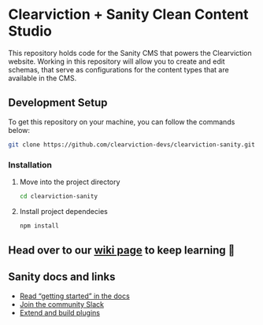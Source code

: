 # Clearviction + Sanity Clean Content Studio

This repository holds code for the Sanity CMS that powers the Clearviction website. Working in this repository will allow you to create and edit schemas, that serve as configurations for the content types that are available in the CMS.

## Development Setup

To get this repository on your machine, you can follow the commands below:

```bash
git clone https://github.com/clearviction-devs/clearviction-sanity.git
```

### Installation

1. Move into the project directory

   ```bash
   cd clearviction-sanity
   ```

2. Install project dependecies

   ```bash
   npm install
   ```

## Head over to our [wiki page](https://github.com/clearviction-devs/clearviction-sanity/wiki) to keep learning 🚀

## Sanity docs and links

- [Read “getting started” in the docs](https://www.sanity.io/docs/introduction/getting-started?utm_source=readme)
- [Join the community Slack](https://slack.sanity.io/?utm_source=readme)
- [Extend and build plugins](https://www.sanity.io/docs/content-studio/extending?utm_source=readme)
